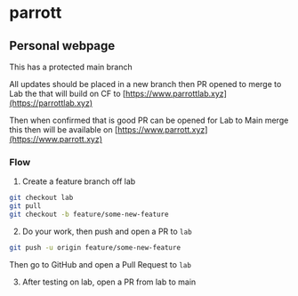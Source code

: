 # parrott

## Personal webpage

This has a protected main branch 

All updates should be placed in a new branch then PR opened to merge to Lab the that will build on CF to [https://www.parrottlab.xyz](https://parrottlab.xyz)

Then when confirmed that is good PR can be opened for Lab to Main merge this then will be available on [https://www.parrott.xyz](https://www.parrott.xyz)

### Flow 

1. Create a feature branch off lab

```bash
git checkout lab
git pull
git checkout -b feature/some-new-feature
```

2. Do your work, then push and open a PR to `lab`

```bash
git push -u origin feature/some-new-feature
```

Then go to GitHub and open a Pull Request to `lab`

3. After testing on lab, open a PR from lab to main
